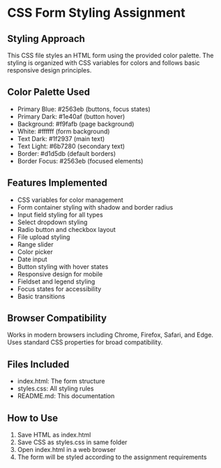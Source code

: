 # CSS Form Styling Assignment

## Styling Approach
This CSS file styles an HTML form using the provided color palette. The styling is organized with CSS variables for colors and follows basic responsive design principles.

## Color Palette Used
- Primary Blue: #2563eb (buttons, focus states)
- Primary Dark: #1e40af (button hover)
- Background: #f9fafb (page background)
- White: #ffffff (form background)
- Text Dark: #1f2937 (main text)
- Text Light: #6b7280 (secondary text)
- Border: #d1d5db (default borders)
- Border Focus: #2563eb (focused elements)

## Features Implemented
- CSS variables for color management
- Form container styling with shadow and border radius
- Input field styling for all types
- Select dropdown styling
- Radio button and checkbox layout
- File upload styling
- Range slider
- Color picker
- Date input
- Button styling with hover states
- Responsive design for mobile
- Fieldset and legend styling
- Focus states for accessibility
- Basic transitions

## Browser Compatibility
Works in modern browsers including Chrome, Firefox, Safari, and Edge. Uses standard CSS properties for broad compatibility.

## Files Included
- index.html: The form structure
- styles.css: All styling rules
- README.md: This documentation

## How to Use
1. Save HTML as index.html
2. Save CSS as styles.css in same folder
3. Open index.html in a web browser
4. The form will be styled according to the assignment requirements